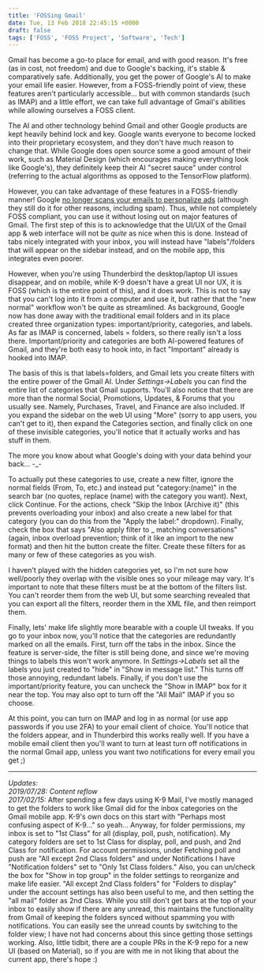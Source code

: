 ```yaml
---
title: 'FOSSing Gmail'
date: Tue, 13 Feb 2018 22:45:15 +0000
draft: false
tags: ['FOSS', 'FOSS Project', 'Software', 'Tech']
---
```


Gmail has become a go-to place for email, and with good reason.
It's free (as in cost, not freedom) and due to Google's backing, it's stable & comparatively safe.
Additionally, you get the power of Google's AI to make your email life easier.
However, from a FOSS-friendly point of view, these features aren't particularly accessible... but with common standards (such as IMAP) and a little effort, we can take full advantage of Gmail's abilities while allowing ourselves a FOSS client.

<!--more-->

The AI and other technology behind Gmail and other Google products are kept heavily behind lock and key.
Google wants everyone to become locked into their proprietary ecosystem, and they don't have much reason to change that.
While Google does open source some a good amount of their work, such as Material Design (which encourages making everything look like Google's), they definitely keep their AI "secret sauce" under control (referring to the actual algorithms as opposed to the TensorFlow platform).

However, you can take advantage of these features in a FOSS-friendly manner! Google [no longer scans your emails to personalize ads](https://www.wired.co.uk/article/google-reading-personal-emails-privacy) (although they still do it for other reasons, including spam).
Thus, while not completely FOSS compliant, you can use it without losing out on major features of Gmail.
The first step of this is to acknowledge that the UI/UX of the Gmail app & web interface will not be _quite_ as nice when this is done.
Instead of tabs nicely integrated with your inbox, you will instead have "labels"/folders that will appear on the sidebar instead, and on the mobile app, this integrates even poorer.

However, when you're using Thunderbird the desktop/laptop UI issues disappear, and on mobile, while K-9 doesn't have a great UI nor UX, it is FOSS (which is the entire point of this), and it does work.
This is not to say that you can't log into it from a computer and use it, but rather that the "new normal" workflow won't be quite as streamlined.
As background, Google now has done away with the traditional email folders and in its place created three organization types: important/priority, categories, and labels.
As far as IMAP is concerned, labels = folders, so there really isn't a loss there.
Important/priority and categories are both AI-powered features of Gmail, and they're both easy to hook into, in fact "Important" already is hooked into IMAP.

The basis of this is that labels=folders, and Gmail lets you create filters with the entire power of the Gmail AI.
Under _Settings->Labels_ you can find the entire list of categories that Gmail supports.
You'll also notice that there are more than the normal Social, Promotions, Updates, & Forums that you usually see.
Namely, Purchases, Travel, and Finance are also included.
If you expand the sidebar on the web UI using "More" (sorry to app users, you can't get to it), then expand the Categories section, and finally click on one of these invisible categories, you'll notice that it actually works and has stuff in them.

The more you know about what Google's doing with your data behind your back... -\_-

To actually put these categories to use, create a new filter, ignore the normal fields (From, To, etc.) and instead put "category:(name)" in the search bar (no quotes, replace (name) with the category you want).
Next, click Continue.
For the actions, check "Skip the Inbox (Archive it)" (this prevents overloading your inbox) and also create a new label for that category (you can do this from the "Apply the label:" dropdown).
Finally, check the box that says "Also apply filter to \_ matching conversations" (again, inbox overload prevention; think of it like an import to the new format) and then hit the button create the filter.
Create these filters for as many or few of these categories as you wish.

I haven't played with the hidden categories yet, so I'm not sure how well/poorly they overlap with the visible ones so your mileage may vary.
It's important to note that these filters must be at the bottom of the filters list.
You can't reorder them from the web UI, but some searching revealed that you can export all the filters, reorder them in the XML file, and then reimport them.

Finally, lets' make life slightly more bearable with a couple UI tweaks.
If you go to your inbox now, you'll notice that the categories are redundantly marked on all the emails.
First, turn off the tabs in the inbox.
Since the feature is server-side, the filter is still being done, and since we're moving things to labels this won't work anymore.
In _Settings->Labels_ set all the labels you just created to "hide" in "Show in message list."
This turns off those annoying, redundant labels.
Finally, if you don't use the important/priority feature, you can uncheck the "Show in IMAP" box for it near the top.
You may also opt to turn off the "All Mail" IMAP if you so choose.

At this point, you can turn on IMAP and log in as normal (or use app passwords if you use 2FA) to your email client of choice.
You'll notice that the folders appear, and in Thunderbird this works really well.
If you have a mobile email client then you'll want to turn at least turn off notifications in the normal Gmail app, unless you want two notifications for every email you get ;)

---

_Updates:_  
_2019/07/28: Content reflow_  
_2017/02/15:_ After spending a few days using K-9 Mail, I've mostly managed to get the folders to work like Gmail did for the inbox categories on the Gmail mobile app.
K-9's own docs on this start with "Perhaps most confusing aspect of K-9..." so yeah...
Anyway, for folder permissions, my inbox is set to "1st Class" for all (display, poll, push, notification).
My category folders are set to 1st Class for display, poll, and push, and 2nd Class for notification.
For account permissions, under Fetching poll and push are "All except 2nd Class folders" and under Notifications I have "Notification folders" set to "Only 1st Class folders."
Also, you can un/check the box for "Show in top group" in the folder settings to reorganize and make life easier.
"All except 2nd Class folders" for "Folders to display" under the account settings has also been useful to me, and then setting the "all mail" folder as 2nd Class.
While you still don't get bars at the top of your inbox to easily show if there are any unread, this maintains the functionality from Gmail of keeping the folders synced without spamming you with notifications.
You can easily see the unread counts by switching to the folder view; I have not had concerns about this since getting those settings working.
Also, little tidbit, there are a couple PRs in the K-9 repo for a new UI (based on Material), so if you are with me in not liking that about the current app, there's hope :)